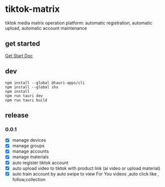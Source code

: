 # tiktok-matrix

tiktok media matrix operation platform: automatic registration, automatic upload, automatic account maintenance

## get started

[Get Start Doc](doc.md)

## dev

```shell
npm install --global @tauri-apps/cli
npm install --global shx
npm install
npm run tauri dev
npm run tauri build
```

## release

### 0.0.1

- [x] manage devices
- [x] manage groups
- [x] manage accounts
- [x] manage materials
- [x] auto register tiktok account
- [x] auto upload video to tiktok with product link (ai video or upload material)
- [x] auto train account by auto swipe to view For You videos ,auto click like , follow,collection
